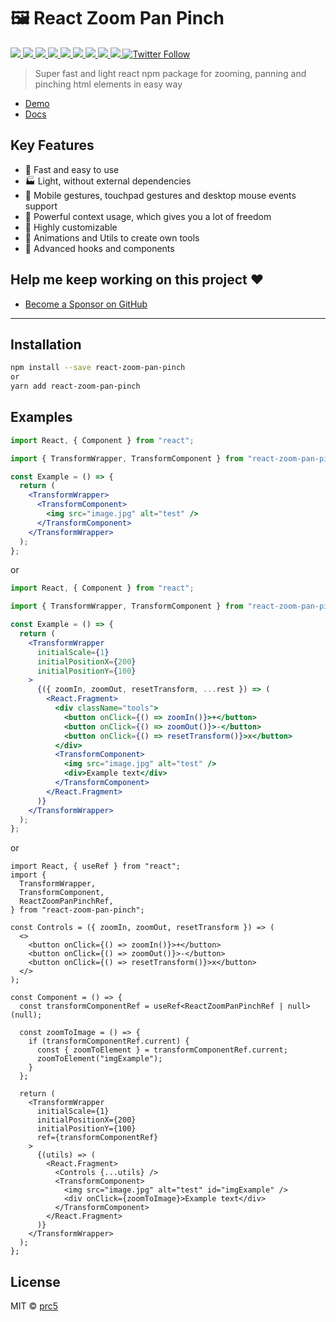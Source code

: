# 🖼 React Zoom Pan Pinch

<p>
  <a href="https://bettertyped.com/">
    <img src="https://custom-icon-badges.demolab.com/static/v1?label=&message=BetterTyped&color=333&logo=BT" />
  </a>
  <a href="https://www.npmjs.com/package/react-zoom-pan-pinch">
    <img src="https://custom-icon-badges.demolab.com/npm/v/react-zoom-pan-pinch.svg?logo=npm&color=e22121"/>
  </a>
  <a href="https://github.com/prc5/react-zoom-pan-pinch">
    <img src="https://custom-icon-badges.demolab.com/github/stars/prc5/react-zoom-pan-pinch?logo=star" />
  </a>
  <a href="https://github.com/prc5/react-zoom-pan-pinch/blob/main/License.md">
    <img src="https://custom-icon-badges.demolab.com/github/license/prc5/react-zoom-pan-pinch?logo=law&color=yellow" />
  </a>
  <a href="https://github.com/semantic-release/semantic-release">
    <img src="https://custom-icon-badges.demolab.com/badge/semver-commitzen-e10079?logo=semantic-release&color=e76f51" />
  </a>
  <a href="https://www.npmjs.com/package/react-zoom-pan-pinch">
    <img src="https://custom-icon-badges.demolab.com/npm/dm/react-zoom-pan-pinch?logoColor=fff&logo=trending-up" />
  </a>
  <a href="https://www.npmjs.com/package/react-zoom-pan-pinch">
    <img src="https://custom-icon-badges.demolab.com/bundlephobia/minzip/react-zoom-pan-pinch?color=E10098&logo=package" />
  </a>
  <a href="https://github.com/prc5/react-zoom-pan-pinch">
    <img src="https://custom-icon-badges.demolab.com/badge/typescript-%23007ACC.svg?logo=typescript&logoColor=white" />
  </a>
  <a href="https://hits.sh/github.com/prc5/react-zoom-pan-pinch/">
    <img src="https://hits.sh/github.com/prc5/react-zoom-pan-pinch.svg?color=64BC4B&logo=bookmeter" />
  </a>
  <a href="https://twitter.com/maciej_pyrc">
    <img alt="Twitter Follow" src="https://img.shields.io/twitter/follow/maciej_pyrc?label=Follow%20&style=social"/>
  </a>
</p>

> Super fast and light react npm package for zooming, panning and pinching html
> elements in easy way

- [Demo](https://prc5.github.io/react-zoom-pan-pinch/?path=/story/examples-big-image--big-image)
- [Docs](https://prc5.github.io/react-zoom-pan-pinch/?path=/story/docs-props--page)

## Key Features

- 🚀 Fast and easy to use
- 🏭 Light, without external dependencies
- 💎 Mobile gestures, touchpad gestures and desktop mouse events support
- 🎁 Powerful context usage, which gives you a lot of freedom
- 🔧 Highly customizable
- 👑 Animations and Utils to create own tools
- 🔮 Advanced hooks and components

## Help me keep working on this project ❤️

- [Become a Sponsor on GitHub](https://github.com/sponsors/prc5)

---

## Installation

```bash
npm install --save react-zoom-pan-pinch
or
yarn add react-zoom-pan-pinch
```

## Examples

```jsx
import React, { Component } from "react";

import { TransformWrapper, TransformComponent } from "react-zoom-pan-pinch";

const Example = () => {
  return (
    <TransformWrapper>
      <TransformComponent>
        <img src="image.jpg" alt="test" />
      </TransformComponent>
    </TransformWrapper>
  );
};
```

or

```jsx
import React, { Component } from "react";

import { TransformWrapper, TransformComponent } from "react-zoom-pan-pinch";

const Example = () => {
  return (
    <TransformWrapper
      initialScale={1}
      initialPositionX={200}
      initialPositionY={100}
    >
      {({ zoomIn, zoomOut, resetTransform, ...rest }) => (
        <React.Fragment>
          <div className="tools">
            <button onClick={() => zoomIn()}>+</button>
            <button onClick={() => zoomOut()}>-</button>
            <button onClick={() => resetTransform()}>x</button>
          </div>
          <TransformComponent>
            <img src="image.jpg" alt="test" />
            <div>Example text</div>
          </TransformComponent>
        </React.Fragment>
      )}
    </TransformWrapper>
  );
};
```

or

```tsx
import React, { useRef } from "react";
import {
  TransformWrapper,
  TransformComponent,
  ReactZoomPanPinchRef,
} from "react-zoom-pan-pinch";

const Controls = ({ zoomIn, zoomOut, resetTransform }) => (
  <>
    <button onClick={() => zoomIn()}>+</button>
    <button onClick={() => zoomOut()}>-</button>
    <button onClick={() => resetTransform()}>x</button>
  </>
);

const Component = () => {
  const transformComponentRef = useRef<ReactZoomPanPinchRef | null>(null);

  const zoomToImage = () => {
    if (transformComponentRef.current) {
      const { zoomToElement } = transformComponentRef.current;
      zoomToElement("imgExample");
    }
  };

  return (
    <TransformWrapper
      initialScale={1}
      initialPositionX={200}
      initialPositionY={100}
      ref={transformComponentRef}
    >
      {(utils) => (
        <React.Fragment>
          <Controls {...utils} />
          <TransformComponent>
            <img src="image.jpg" alt="test" id="imgExample" />
            <div onClick={zoomToImage}>Example text</div>
          </TransformComponent>
        </React.Fragment>
      )}
    </TransformWrapper>
  );
};
```

## License

MIT © [prc5](https://github.com/prc5)
